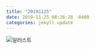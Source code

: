 ```yaml
---
title: "20191125"
date: 2019-11-25 08:26:28 -0400
categories: jekyll update
---
```


<img src="그림/2.jpg" alt="일러스트">
